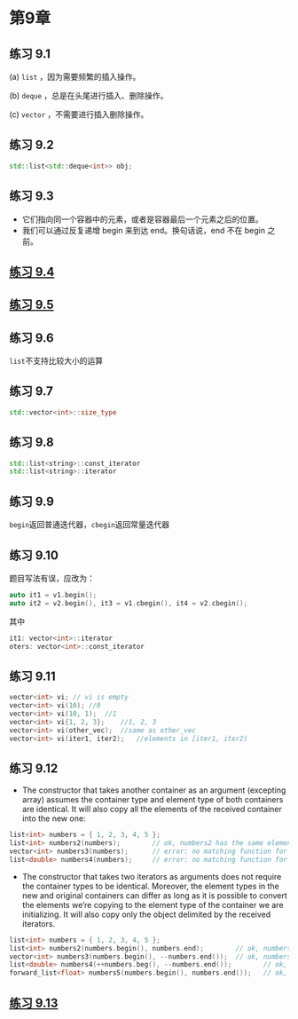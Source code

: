 # 第9章

## 练习 9.1

(a) `list` ，因为需要频繁的插入操作。

(b) `deque` ，总是在头尾进行插入、删除操作。

(c) `vector` ，不需要进行插入删除操作。

## 练习 9.2

```cpp
std::list<std::deque<int>> obj;
```

## 练习 9.3

- 它们指向同一个容器中的元素，或者是容器最后一个元素之后的位置。
- 我们可以通过反复递增 begin 来到达 end。换句话说，end 不在 begin 之前。

## [练习 9.4](ch09/ex9_4.cpp)

## [练习 9.5](ch09/ex9_5.cpp)

## 练习 9.6

`list`不支持比较大小的运算

## 练习 9.7

```cpp
std::vector<int>::size_type
```

## 练习 9.8

```cpp
std::list<string>::const_iterator
std::list<string>::iterator
```

## 练习 9.9

`begin`返回普通迭代器，`cbegin`返回常量迭代器

## 练习 9.10

题目写法有误，应改为：

```cpp
auto it1 = v1.begin();
auto it2 = v2.begin(), it3 = v1.cbegin(), it4 = v2.cbegin();
```

其中

```cpp
it1: vector<int>::iterator
oters: vector<int>::const_iterator
```

## 练习 9.11

```cpp
vector<int> vi; // vi is empty
vector<int> vi(10); //0
vector<int> vi(10, 1);  //1
vector<int> vi{1, 2, 3};    //1, 2, 3
vector<int> vi(other_vec);  //same as other_vec
vector<int> vi(iter1, iter2);   //elements in [iter1, iter2)
```

## 练习 9.12

- The constructor that takes another container as an argument (excepting array) assumes the container type and element type of both containers are identical. It will also copy all the elements of the received container into the new one:

```cpp
list<int> numbers = { 1, 2, 3, 4, 5 };
list<int> numbers2(numbers);        // ok, numbers2 has the same elements as numbers
vector<int> numbers3(numbers);      // error: no matching function for call...
list<double> numbers4(numbers);     // error: no matching function for call...
```

- The constructor that takes two iterators as arguments does not require the container types to be identical. Moreover, the element types in the new and original containers can differ as long as it is possible to convert the elements we’re copying to the element type of the container we are initializing.
It will also copy only the object delimited by the received iterators.

```cpp
list<int> numbers = { 1, 2, 3, 4, 5 };
list<int> numbers2(numbers.begin(), numbers.end);        // ok, numbers2 has the same elements as numbers
vector<int> numbers3(numbers.begin(), --numbers.end());  // ok, numbers3 is { 1, 2, 3, 4 }
list<double> numbers4(++numbers.beg(), --numbers.end());        // ok, numbers4 is { 2, 3, 4 }
forward_list<float> numbers5(numbers.begin(), numbers.end());   // ok, number5 is { 1, 2, 3, 4, 5 }
```

## [练习 9.13](ch09/ex9_13.cpp)